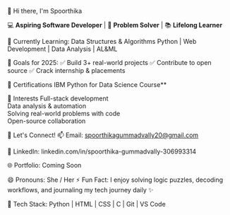 👋 Hi there, I'm Spoorthika

💻 **Aspiring Software Developer** | 🧠 **Problem Solver** | 📚 **Lifelong Learner**

🔭 Currently Learning:
    Data Structures & Algorithms
    Python | Web Development | Data Analysis | AL&ML 

🌱 Goals for 2025:
   ✅ Build 3+ real-world projects 
   ✅ Contribute to open source
   ✅ Crack internship & placements

📜 Certifications
    IBM Python for Data Science Course**
  

👀 Interests
  Full-stack development  
  Data analysis & automation  
  Solving real-world problems with code  
  Open-source collaboration
  
💬 Let's Connect!
📫 Email: spoorthikagummadvally20@gmail.com

🔗 LinkedIn: linkedin.com/in/spoorthika-gummadvally-306993314

🌐 Portfolio: Coming Soon

😄 Pronouns: She / Her
⚡ Fun Fact: I enjoy solving logic puzzles, decoding workflows, and journaling my tech journey daily ✨


🧰 Tech Stack:
Python | HTML | CSS | C | Git | VS Code





